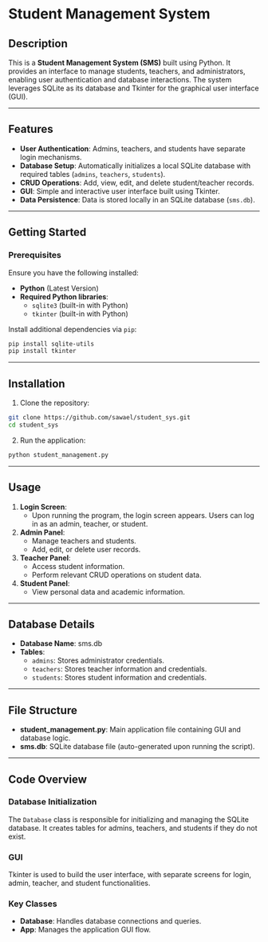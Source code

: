 
# Student Management System

## Description

This is a **Student Management System (SMS)** built using Python. It provides an interface to manage students, teachers, and administrators, enabling user authentication and database interactions. The system leverages SQLite as its database and Tkinter for the graphical user interface (GUI).

---

## Features
- **User Authentication**: Admins, teachers, and students have separate login mechanisms.
- **Database Setup**: Automatically initializes a local SQLite database with required tables (`admins`, `teachers`, `students`).
- **CRUD Operations**: Add, view, edit, and delete student/teacher records.
- **GUI**: Simple and interactive user interface built using Tkinter.
- **Data Persistence**: Data is stored locally in an SQLite database (`sms.db`).

---

## Getting Started

### Prerequisites

Ensure you have the following installed:
- **Python** (Latest Version)
- **Required Python libraries**:
  - `sqlite3` (built-in with Python)
  - `tkinter` (built-in with Python)

Install additional dependencies via `pip`:
```bash
pip install sqlite-utils
pip install tkinter
```

---

## Installation

1. Clone the repository:
```bash
git clone https://github.com/sawael/student_sys.git
cd student_sys
```

2. Run the application:
```bash
python student_management.py
```

---

## Usage

1. **Login Screen**:
   - Upon running the program, the login screen appears. Users can log in as an admin, teacher, or student.
2. **Admin Panel**:
   - Manage teachers and students.
   - Add, edit, or delete user records.
3. **Teacher Panel**:
   - Access student information.
   - Perform relevant CRUD operations on student data.
4. **Student Panel**:
   - View personal data and academic information.

---

## Database Details

- **Database Name**: sms.db
- **Tables**:
  - `admins`: Stores administrator credentials.
  - `teachers`: Stores teacher information and credentials.
  - `students`: Stores student information and credentials.

---

## File Structure

- **student_management.py**: Main application file containing GUI and database logic.
- **sms.db**: SQLite database file (auto-generated upon running the script).

---

## Code Overview

### Database Initialization

The `Database` class is responsible for initializing and managing the SQLite database. It creates tables for admins, teachers, and students if they do not exist.

### GUI

Tkinter is used to build the user interface, with separate screens for login, admin, teacher, and student functionalities.

### Key Classes

- **Database**: Handles database connections and queries.
- **App**: Manages the application GUI flow.
